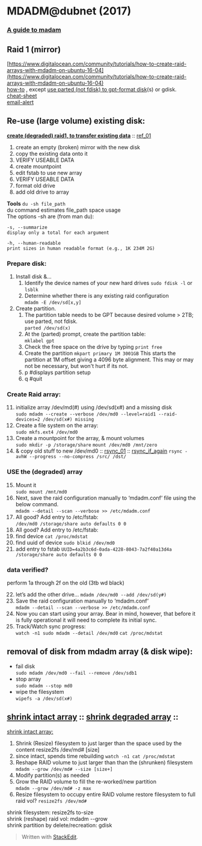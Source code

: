 # MDADM@dubnet (2017)

### [A guide to madam](https://raid.wiki.kernel.org/index.php/A_guide_to_mdadm)

## Raid 1 (mirror)

[https://www.digitalocean.com/community/tutorials/how-to-create-raid-arrays-with-mdadm-on-ubuntu-16-04](https://www.digitalocean.com/community/tutorials/how-to-create-raid-arrays-with-mdadm-on-ubuntu-16-04)  
[how-to](https://www.tecmint.com/create-raid1-in-linux/) , except [use parted (not fdisk) to gpt-format disk](https://askubuntu.com/a/463813)(s) or gdisk.  
[cheat-sheet](http://www.ducea.com/2009/03/08/mdadm-cheat-sheet/)  
[email-alert](https://serverfault.com/questions/539293/how-to-get-email-alert-if-one-of-raid-1-disks-fails)  

## Re-use (large volume) existing disk:
**[create (degraded) raid1, to transfer existing data](https://unix.stackexchange.com/a/63935)** :: [ref_01](https://zackreed.me/adding-an-extra-disk-to-an-mdadm-array/)  

1.  create an empty (broken) mirror with the new disk
2.  copy the existing data onto it
3.  VERIFY USEABLE DATA
4.  create mountpoint
5.  edit fstab to use new array
6.  VERIFY USEABLE DATA
7.  format old drive
8.  add old drive to array

**Tools**
`du -sh file_path`  
du command estimates file_path space usage  
The options -sh are (from man du):  
```
-s, --summarize  
display only a total for each argument

-h, --human-readable  
print sizes in human readable format (e.g., 1K 234M 2G)
```
### Prepare disk:

1.  Install disk &...
    1.  Identify the device names of your new hard drives
`sudo fdisk -l`
or
`lsblk`
    2.  Determine whether there is any existing raid configuration  
`mdadm -E /dev/sd[x,y]`  
2.  Create partition.
    1.  The partition table needs to be GPT because desired volume > 2TB; use parted, not fdisk.  
`parted /dev/sd(x)`  
    2.  At the (parted) prompt, create the partition table:  
`mklabel gpt`  
    3.  Check the free space on the drive by typing
`print free`
    4.  Create the partition
`mkpart primary 1M 3001GB`
This starts the partition at 1M offset giving a 4096 byte alignment. This may or may not be necessary, but won't hurt if its not.  
    3.  p #displays partition setup    
    6.  q #quit

### Create Raid array:
11.  initialize array /dev/md(#) using /dev/sd(x#) and a missing disk  
`sudo mdadm --create --verbose /dev/md0 --level=raid1 --raid-devices=2 /dev/sd(x#) missing`
4.  Create a file system on the array:  
`sudo mkfs.ext4 /dev/md0`
5.  Create a mountpoint for the array, & mount volumes  
`sudo mkdir -p /storage/share`
`mount /dev/md0 /mnt/zero`  
6.  & copy old stuff to new /dev/md0 :: [rsync_01](https://serverfault.com/a/505758) :: [rsync_if_again](https://serverfault.com/a/43019)
`rsync -avhW --progress --no-compress /src/ /dst/`

### USE the (degraded) array
15.  Mount it  
`sudo mount /mnt/md0`
2.  Next, save the raid configuration manually to ‘mdadm.conf‘ file using the below command.  
`mdadm --detail --scan --verbose >> /etc/mdadm.conf`  
3.  All good? Add entry to /etc/fstab:  
`/dev/md0 /storage/share auto defaults 0 0`  
10.  All good? Add entry to /etc/fstab:  
1.  find device
`cat /proc/mdstat`
2.  find uuid of device
`sudo blkid /dev/md0`
3.  add entry to fstab
`UUID=4a2b3c6d-0ada-4228-8043-7a2f40a13d4a /storage/share auto defaults 0 0`

### data verified?
perform 1a through 2f on the old (3tb wd black)

22.  let’s add the other drive…
`mdadm /dev/md0 --add /dev/sd(y#)`  
12.  Save the raid configuration manually to ‘mdadm.conf‘  
`mdadm --detail --scan --verbose >> /etc/mdadm.conf`  
13.  Now you can start using your array. Bear in mind, however, that before it is fully operational it will need to complete its initial sync.  
14.  Track/Watch sync progress:  
`watch -n1 sudo mdadm --detail /dev/md0`
`cat /proc/mdstat`

## removal of disk from mdadm array (& disk wipe):

- fail disk  
`sudo mdadm /dev/md0 --fail --remove /dev/sdb1`
- stop array  
`sudo mdadm --stop md0`
- wipe the filesystem  
`wipefs -a /dev/sd(x#)`

## [shrink intact array](https://www.howtoforge.com/how-to-resize-raid-partitions-shrink-and-grow-software-raid#-intact-array) :: [shrink degraded array](https://www.howtoforge.com/how-to-resize-raid-partitions-shrink-and-grow-software-raid-p2#-degraded-array) ::

[shrink intact array:](https://superuser.com/q/469117)

1.  Shrink (Resize) filesystem to just larger than the space used by the content resize2fs /dev/md# [size]
2.  since intact, spends time rebuilding `watch -n1 cat /proc/mdstat`
3.  Reshape RAID volume to just larger than than the (shrunken) filesystem  
`mdadm --grow /dev/md# --size [size+]`
5.  Modify partition(s) as needed
6.  Grow the RAID volume to fill the re-worked/new partition  
`mdadm --grow /dev/md# -z max`
7.  Resize filesystem to occupy entire RAID volume restore filesystem to full raid vol? `resize2fs /dev/md#`  

shrink filesystem: resize2fs to-size  
shrink (reshape) raid vol: mdadm --grow  
shrink partition by delete/recreation: gdisk  

> Written with [StackEdit](https://stackedit.io/).

